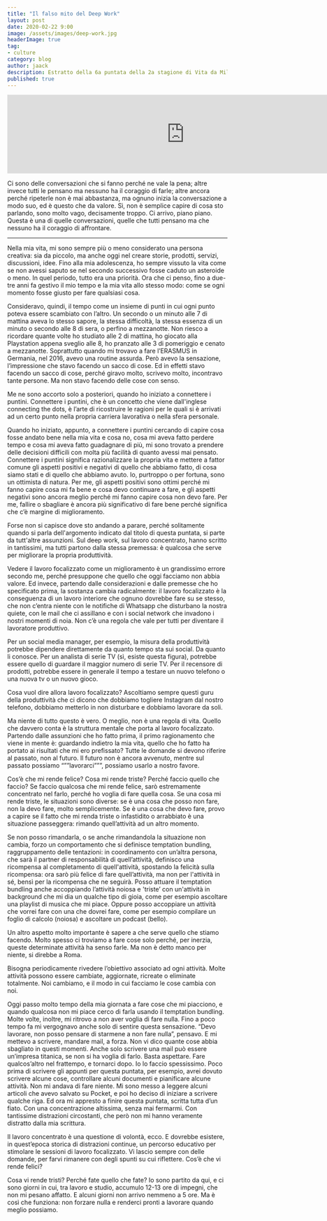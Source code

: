 ```yaml
---
title: "Il falso mito del Deep Work"
layout: post
date: 2020-02-22 9:00
image: /assets/images/deep-work.jpg
headerImage: true
tag:
- culture
category: blog
author: jaack
description: Estratto della 6a puntata della 2a stagione di Vita da Millennial
published: true
---
```

<iframe src="https://anchor.fm/jaack/embed/episodes/Il-falso-mito-del-Deep-Work-eavtf1" height="180px" width="810px" frameborder="0" scrolling="no"></iframe>

Ci sono delle conversazioni che si fanno perché ne vale la pena; altre invece tutti le pensano ma nessuno ha il coraggio di farle; altre ancora perché ripeterle non è mai abbastanza, ma ognuno inizia la conversazione a modo suo, ed è questo che da valore.
Sì, non è semplice capire di cosa sto parlando, sono molto vago, decisamente troppo. Ci arrivo, piano piano.
Questa è una di quelle conversazioni, quelle che tutti pensano ma che nessuno ha il coraggio di affrontare.

---

Nella mia vita, mi sono sempre più o meno considerato una persona creativa: sia da piccolo, ma anche oggi nel creare storie, prodotti, servizi, discussioni, idee. Fino alla mia adolescenza, ho sempre vissuto la vita come se non avessi saputo se nel secondo successivo fosse caduto un asteroide o meno. In quel periodo, tutto era una priorità. Ora che ci penso, fino a due-tre anni fa gestivo il mio tempo e la mia vita allo stesso modo: come se ogni momento fosse giusto per fare qualsiasi cosa.

Consideravo, quindi, il tempo come un insieme di punti in cui ogni punto poteva essere scambiato con l’altro. Un secondo o un minuto alle 7 di mattina aveva lo stesso sapore, la stessa difficoltà, la stessa essenza di un minuto o secondo alle 8 di sera, o perfino a mezzanotte. Non riesco a ricordare quante volte ho studiato alle 2 di mattina, ho giocato alla Playstation appena sveglio alle 8, ho pranzato alle 3 di pomeriggio e cenato a mezzanotte. Soprattutto quando mi trovavo a fare l’ERASMUS in Germania, nel 2016, avevo una routine assurda. Però avevo la sensazione, l’impressione che stavo facendo un sacco di cose. Ed in effetti stavo facendo un sacco di cose, perché giravo molto, scrivevo molto, incontravo tante persone. Ma non stavo facendo delle cose con senso.

Me ne sono accorto solo a posteriori, quando ho iniziato a connettere i puntini. Connettere i puntini, che è un concetto che viene dall'inglese connecting the dots, è l’arte di ricostruire le ragioni per le quali si è arrivati ad un certo punto nella propria carriera lavorativa o nella sfera personale.

Quando ho iniziato, appunto, a connettere i puntini cercando di capire cosa fosse andato bene nella mia vita e cosa no, cosa mi aveva fatto perdere tempo e cosa mi aveva fatto guadagnare di più, mi sono trovato a prendere delle decisioni difficili con molta più facilità di quanto avessi mai pensato. Connettere i puntini significa razionalizzare la propria vita e mettere a fattor comune gli aspetti positivi e negativi di quello che abbiamo fatto, di cosa siamo stati e di quello che abbiamo avuto. Io, purtroppo o per fortuna, sono un ottimista di natura. Per me, gli aspetti positivi sono ottimi perché mi fanno capire cosa mi fa bene e cosa devo continuare a fare, e gli aspetti negativi sono ancora meglio perché mi fanno capire cosa non devo fare. Per me, fallire o sbagliare è ancora più significativo di fare bene perché significa che c’è margine di miglioramento.

Forse non si capisce dove sto andando a parare, perché solitamente quando si parla dell'argomento indicato dal titolo di questa puntata, si parte da tutt'altre assunzioni. Sul deep work, sul lavoro concentrato, hanno scritto in tantissimi, ma tutti partono dalla stessa premessa: è qualcosa che serve per migliorare la propria produttività.

Vedere il lavoro focalizzato come un miglioramento è un grandissimo errore secondo me, perché presuppone che quello che oggi facciamo non abbia valore. Ed invece, partendo dalle considerazioni e dalle premesse che ho specificato prima, la sostanza cambia radicalmente: il lavoro focalizzato è la conseguenza di un lavoro interiore che ognuno dovrebbe fare su se stesso, che non c’entra niente con le notifiche di Whatsapp che disturbano la nostra quiete, con le mail che ci assillano e con i social network che invadono i nostri momenti di noia. Non c’è una regola che vale per tutti per diventare il lavoratore produttivo.

Per un social media manager, per esempio, la misura della produttività potrebbe dipendere direttamente da quanto tempo sta sui social. Da quanto li conosce. Per un analista di serie TV (sì, esiste questa figura), potrebbe essere quello di guardare il maggior numero di serie TV. Per il recensore di prodotti, potrebbe essere in generale il tempo a testare un nuovo telefono o una nuova tv o un nuovo gioco.

Cosa vuol dire allora lavoro focalizzato? Ascoltiamo sempre questi guru della produttività che ci dicono che dobbiamo togliere Instagram dal nostro telefono, dobbiamo metterlo in non disturbare e dobbiamo lavorare da soli.

Ma niente di tutto questo è vero. O meglio, non è una regola di vita. Quello che davvero conta è la struttura mentale che porta al lavoro focalizzato. Partendo dalle assunzioni che ho fatto prima, il primo ragionamento che viene in mente è: guardando indietro la mia vita, quello che ho fatto ha portato ai risultati che mi ero prefissato? Tutte le domande si devono riferire al passato, non al futuro. Il futuro non è ancora avvenuto, mentre sul passato possiamo “””lavorarci”””, possiamo usarlo a nostro favore.

Cos’è che mi rende felice? Cosa mi rende triste? Perché faccio quello che faccio? Se faccio qualcosa che mi rende felice, sarò estremamente concentrato nel farlo, perché ho voglia di fare quella cosa. Se una cosa mi rende triste, le situazioni sono diverse: se è una cosa che posso non fare, non la devo fare, molto semplicemente. Se è una cosa che devo fare, provo a capire se il fatto che mi renda triste o infastidito o arrabbiato è una situazione passeggera: rimando quell’attività ad un altro momento.

Se non posso rimandarla, o se anche rimandandola la situazione non cambia, forzo un comportamento che si definisce temptation bundling, raggruppamento delle tentazioni: in coordinamento con un’altra persona, che sarà il partner di responsabilità di quell’attività, definisco una ricompensa al completamento di quell'attività, spostando la felicità sulla ricompensa: ora sarò più felice di fare quell’attività, ma non per l'attività in sé, bensì per la ricompensa che ne seguirà.  Posso attuare il temptation bundling anche accoppiando l’attività noiosa e 'triste’ con un'attività in background che mi dia un qualche tipo di gioia, come per esempio ascoltare una playlist di musica che mi piace. Oppure posso accoppiare un attività che vorrei fare con una che dovrei fare, come per esempio compilare un foglio di calcolo (noiosa) e ascoltare un podcast (bello).

Un altro aspetto molto importante è sapere a che serve quello che stiamo facendo. Molto spesso ci troviamo a fare cose solo perché, per inerzia, queste determinate attività ha senso farle. Ma non è detto manco per niente, si direbbe a Roma.

Bisogna periodicamente rivedere l’obiettivo associato ad ogni attività. Molte attività possono essere cambiate, aggiornate, ricreate o eliminate totalmente. Noi cambiamo, e il modo in cui facciamo le cose cambia con noi.

Oggi passo molto tempo della mia giornata a fare cose che mi piacciono, e quando qualcosa non mi piace cerco di farla usando il temptation bundling. Molte volte, inoltre, mi ritrovo a non aver voglia di fare nulla. Fino a poco tempo fa mi vergognavo anche solo di sentire questa sensazione. “Devo lavorare, non posso pensare di starmene a non fare nulla”, pensavo. E mi mettevo a scrivere, mandare mail, a forza. Non vi dico quante cose abbia sbagliato in questi momenti. Anche solo scrivere una mail può essere un’impresa titanica, se non si ha voglia di farlo. Basta aspettare. Fare qualcos’altro nel frattempo, e tornarci dopo. Io lo faccio spessissimo. Poco prima di scrivere gli appunti per questa puntata, per esempio, avrei dovuto scrivere alcune cose, controllare alcuni documenti e pianificare alcune attività. Non mi andava di fare niente. Mi sono messo a leggere alcuni articoli che avevo salvato su Pocket, e poi ho deciso di iniziare a scrivere qualche riga. Ed ora mi appresto a finire questa puntata, scritta tutta d’un fiato. Con una concentrazione altissima, senza mai fermarmi. Con tantissime distrazioni circostanti, che però non mi hanno veramente distratto dalla mia scrittura.

Il lavoro concentrato è una questione di volontà, ecco. E dovrebbe esistere, in quest’epoca storica di distrazioni continue, un percorso educativo per stimolare le sessioni di lavoro focalizzato.
Vi lascio sempre con delle domande, per farvi rimanere con degli spunti su cui riflettere. Cos’è che vi rende felici?

Cosa vi rende tristi? Perché fate quello che fate? Io sono partito da qui, e ci sono giorni in cui, tra lavoro e studio, accumulo 12-13 ore di impegni, che non mi pesano affatto. E alcuni giorni non arrivo nemmeno a 5 ore. Ma è così che funziona: non forzare nulla e renderci pronti a lavorare quando meglio possiamo.
